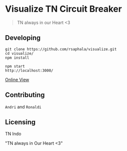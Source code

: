 # Visualize TN Circuit Breaker
> TN always in our Heart <3

## Developing

```
git clone https://github.com/rsaphala/visualize.git
cd visualize/
npm install

npm start
http://localhost:3000/
```

[Online View](https://visualize-circuit.herokuapp.com/)

## Contributing

`Andri` and `Ronaldi`

## Licensing

TN Indo

"TN always in Our Heart <3"

